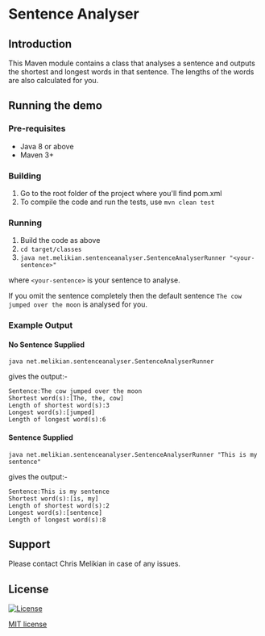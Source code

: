 # Sentence Analyser

## Introduction
This Maven module contains a class that analyses a sentence and outputs the shortest and longest words in that sentence. The lengths of the words are also calculated for you.

## Running the demo

### Pre-requisites
* Java 8 or above
* Maven 3+

### Building

1. Go to the root folder of the project where you'll find pom.xml
1. To compile the code and run the tests, use `mvn clean test`

### Running
1. Build the code as above
1. `cd target/classes`
1. `java net.melikian.sentenceanalyser.SentenceAnalyserRunner "<your-sentence>"`

where `<your-sentence>` is your sentence to analyse.

If you omit the sentence completely then the default sentence `The cow jumped over the moon` is analysed for you.

### Example Output

#### No Sentence Supplied

```
java net.melikian.sentenceanalyser.SentenceAnalyserRunner
```

gives the output:-

```
Sentence:The cow jumped over the moon
Shortest word(s):[The, the, cow]
Length of shortest word(s):3
Longest word(s):[jumped]
Length of longest word(s):6
```

#### Sentence Supplied

```
java net.melikian.sentenceanalyser.SentenceAnalyserRunner "This is my sentence" 
```
gives the output:-
```
Sentence:This is my sentence
Shortest word(s):[is, my]
Length of shortest word(s):2
Longest word(s):[sentence]
Length of longest word(s):8
```


## Support
Please contact Chris Melikian in case of any issues.

## License
[![License](http://img.shields.io/:license-mit-blue.svg?style=flat-square)](http://badges.mit-license.org)

[MIT license](http://opensource.org/licenses/mit-license.php)